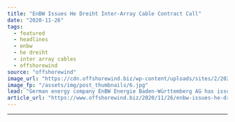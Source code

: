 ```yaml
---
title: "EnBW Issues He Dreiht Inter-Array Cable Contract Call"
date: "2020-11-26"
tags: 
  - featured
  - headlines
  - enbw
  - he dreiht
  - inter array cables
  - offshorewind
source: "offshorewind"
image_url: "https://cdn.offshorewind.biz/wp-content/uploads/sites/2/2020/11/26092945/EnBW-Issues-He-Dreiht-Inter-Array-Cable-Contract-Call.jpg"
image_fp: "/assets/img/post_thumbnails/6.jpg"
lead: "German energy company EnBW Energie Baden-Württemberg AG has issued a call for the turnkey"
article_url: "https://www.offshorewind.biz/2020/11/26/enbw-issues-he-dreiht-inter-array-cable-contract-call/"
---
```


---
